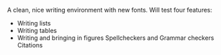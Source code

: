 A clean, nice writing environment with new fonts. Will test four features:

- Writing lists
- Writing tables
- Writing and bringing in figures
Spellcheckers and Grammar checkers
Citations

